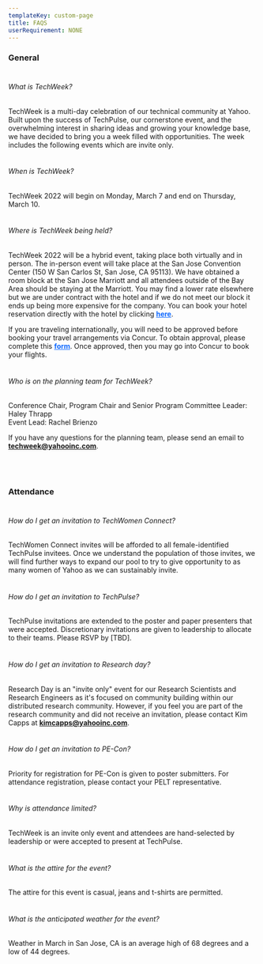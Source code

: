 ```yaml
---
templateKey: custom-page
title: FAQS
userRequirement: NONE
---
```

### General<br><br>

###### What is TechWeek?

TechWeek is a multi-day celebration of our technical community at Yahoo. Built upon the success of TechPulse, our cornerstone event, and the overwhelming interest in sharing ideas and growing your knowledge base, we have decided to bring you a week filled with opportunities. The week includes the following events which are invite only.<br><br>

###### When is TechWeek?

TechWeek 2022 will begin on Monday, March 7 and end on Thursday, March 10.<br><br>

###### Where is TechWeek being held?

TechWeek 2022 will be a hybrid event, taking place both virtually and in person. The in-person event will take place at the San Jose Convention Center (150 W San Carlos St, San Jose, CA 95113). We have obtained a room block at the San Jose Marriott and all attendees outside of the Bay Area should be staying at the Marriott. You may find a lower rate elsewhere but we are under contract with the hotel and if we do not meet our block it ends up being more expensive for the company. You can book your hotel reservation directly with the hotel by clicking <a href="https://www.marriott.com/hotels/travel/sjcsj-san-jose-marriott" target="_blank" style="color:#0f69ff"><b>here</b></a>.

If you are traveling internationally, you will need to be approved before booking your travel arrangements via Concur. To obtain approval, please complete this <a href="https://docs.google.com/forms/d/e/1FAIpQLSeu0lI3FTxoHTM2b_vLLxU8vI9yw6FqeK4i-qqvFQ6CiWh-lA/viewform" target="_blank" style="color:#0f69ff"><b>form</b></a>. Once approved, then you may go into Concur to book your flights.<br><br>

###### Who is on the planning team for TechWeek?

Conference Chair, Program Chair and Senior Program Committee Leader: Haley Thrapp\
Event Lead: Rachel Brienzo

If you have any questions for the planning team, please send an email to <a href = "mailto: techweek@yahooinc.com" style="color:#0f69ff"><b>techweek@yahooinc.com</b></a>.<br><br><br><br>

### Attendance<br><br>

###### How do I get an invitation to TechWomen Connect?

TechWomen Connect invites will be afforded to all female-identified TechPulse invitees. Once we understand the population of those invites, we will find further ways to expand our pool to try to give opportunity to as many women of Yahoo as we can sustainably invite.<br><br>

###### How do I get an invitation to TechPulse?

TechPulse invitations are extended to the poster and paper presenters that were accepted. Discretionary invitations are given to leadership to allocate to their teams. Please RSVP by \[TBD].<br><br>

###### How do I get an invitation to Research day?

Research Day is an "invite only" event for our Research Scientists and Research Engineers as it's focused on community building within our distributed research community. However, if you feel you are part of the research community and did not receive an invitation, please contact Kim Capps at <a href = "mailto: kimcapps@yahooinc.com" style="color:#0f69ff"><b>kimcapps@yahooinc.com</b></a>.<br><br>

###### How do I get an invitation to PE-Con?

Priority for registration for PE-Con is given to poster submitters. For attendance registration, please contact your PELT representative.<br><br>

###### Why is attendance limited?

TechWeek is an invite only event and attendees are hand-selected by leadership or were accepted to present at TechPulse.<br><br>

###### What is the attire for the event?

The attire for this event is casual, jeans and t-shirts are permitted.<br><br>

###### What is the anticipated weather for the event?

Weather in March in San Jose, CA is an average high of 68 degrees and a low of 44 degrees.